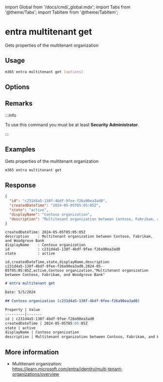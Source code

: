 <!-- DISCLAIMER: All secrets, passwords, and sensitive values in this document are examples only and not real credentials. -->

import Global from '/docs/cmd/_global.mdx';
import Tabs from '@theme/Tabs';
import TabItem from '@theme/TabItem';

# entra multitenant get

Gets properties of the multitenant organization

## Usage

```sh
m365 entra multitenant get [options]
```

## Options

<Global />

## Remarks

:::info

To use this command you must be at least **Security Administrator**.

:::

## Examples

Gets properties of the multitenant organization

```sh
m365 entra multitenant get
```

## Response

<Tabs>
  <TabItem value="JSON">

  ```json
  {
    "id": "c231d4a5-138f-4bdf-9fee-f26a90ea3ad0",
    "createdDateTime": "2024-05-05T05:05:05Z",
    "state": "active",
    "displayName": "Contoso organization",
    "description": "Multitenant organization between Contoso, Fabrikam, and Woodgrove Bank"
  }
  ```

  </TabItem>
  <TabItem value="Text">

  ```text
  createdDateTime: 2024-05-05T05:05:05Z
  description    : Multitenant organization between Contoso, Fabrikam, and Woodgrove Bank
  displayName    : Contoso organization
  id             : c231d4a5-138f-4bdf-9fee-f26a90ea3ad0
  state          : active
  ```

  </TabItem>
  <TabItem value="CSV">

  ```csv
  id,createdDateTime,state,displayName,description
  c231d4a5-138f-4bdf-9fee-f26a90ea3ad0,2024-05-05T05:05:05Z,active,Contoso organization,"Multitenant organization between Contoso, Fabrikam, and Woodgrove Bank"
  ```

  </TabItem>
  <TabItem value="Markdown">

  ```md
  # entra multitenant get

  Date: 5/5/2024

  ## Contoso organization (c231d4a5-138f-4bdf-9fee-f26a90ea3ad0)

  Property | Value
  ---------|-------
  id | c231d4a5-138f-4bdf-9fee-f26a90ea3ad0
  createdDateTime | 2024-05-05T05:05:05Z
  state | active
  displayName | Contoso organization
  description | Multitenant organization between Contoso, Fabrikam, and Woodgrove Bank
  ```

  </TabItem>
</Tabs>

## More information

- Multitenant organization: https://learn.microsoft.com/entra/identity/multi-tenant-organizations/overview
